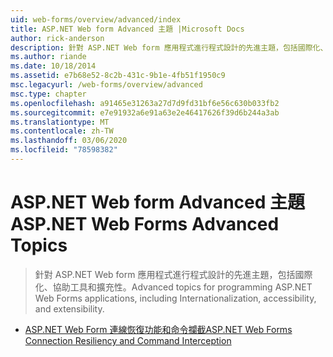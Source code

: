 ```yaml
---
uid: web-forms/overview/advanced/index
title: ASP.NET Web form Advanced 主題 |Microsoft Docs
author: rick-anderson
description: 針對 ASP.NET Web form 應用程式進行程式設計的先進主題，包括國際化、協助工具和擴充性。
ms.author: riande
ms.date: 10/18/2014
ms.assetid: e7b68e52-8c2b-431c-9b1e-4fb51f1950c9
msc.legacyurl: /web-forms/overview/advanced
msc.type: chapter
ms.openlocfilehash: a91465e31263a27d7d9fd31bf6e56c630b033fb2
ms.sourcegitcommit: e7e91932a6e91a63e2e46417626f39d6b244a3ab
ms.translationtype: MT
ms.contentlocale: zh-TW
ms.lasthandoff: 03/06/2020
ms.locfileid: "78598382"
---
```

# <a name="aspnet-web-forms-advanced-topics"></a><span data-ttu-id="61ea7-103">ASP.NET Web form Advanced 主題</span><span class="sxs-lookup"><span data-stu-id="61ea7-103">ASP.NET Web Forms Advanced Topics</span></span>

> <span data-ttu-id="61ea7-104">針對 ASP.NET Web form 應用程式進行程式設計的先進主題，包括國際化、協助工具和擴充性。</span><span class="sxs-lookup"><span data-stu-id="61ea7-104">Advanced topics for programming ASP.NET Web Forms applications, including Internationalization, accessibility, and extensibility.</span></span>

- [<span data-ttu-id="61ea7-105">ASP.NET Web Form 連線恢復功能和命令攔截</span><span class="sxs-lookup"><span data-stu-id="61ea7-105">ASP.NET Web Forms Connection Resiliency and Command Interception</span></span>](aspnet-web-forms-connection-resiliency-and-command-interception.md)
